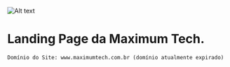 ![Alt text](https://github.com/diegoMasin/maximumtech/blob/master/assets/img/logo-colorida.png)

# Landing Page da Maximum Tech.  
```
Domínio do Site: www.maximumtech.com.br (domínio atualmente expirado)
```
